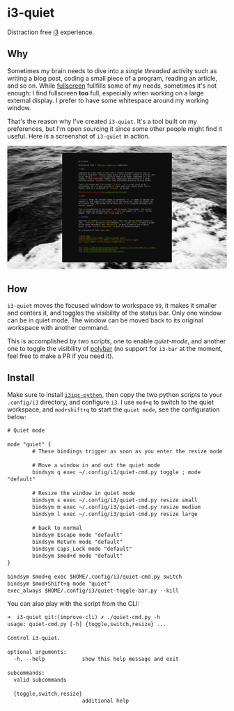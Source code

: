 # i3-quiet

Distraction free [i3](https://i3wm.org/) experience.

## Why

Sometimes my brain needs to dive into a *single threaded* activity such as writing a blog post, coding a small piece of a program, reading an article, and so on. While [fullscreen][1] fullfills some of my needs, sometimes it's not enough: I find fullscreen **too** full, especially when working on a large external display. I prefer to have some whitespace around my working window.

That's the reason why I've created `i3-quiet`. It's a tool built on my preferences, but I'm open sourcing it since some other people might find it useful. Here is a screenshot of `i3-quiet` in action.

![Screenshot or i3-quiet](./images/screenshot.png)

## How

`i3-quiet` moves the focused window to workspace `99`, it makes it smaller and centers it, and toggles the visibility of the status bar. Only one window can be in quiet mode. The window can be moved back to its original workspace with another command.

This is accomplished by two scripts, one to enable *quiet-mode*, and another one to toggle the visibility of [polybar][2] (no support for `i3-bar` at the moment, feel free to make a PR if you need it).

## Install

Make sure to install [`i3ipc-python`][3], then copy the two python scripts to your `.config/i3` directory, and configure `i3`. I use `mod+q` to switch to the quiet workspace, and `mod+shift+q` to start the `quiet mode`, see the configuration below:

```
# Quiet mode

mode "quiet" {
        # These bindings trigger as soon as you enter the resize mode

        # Move a window in and out the quiet mode
        bindsym q exec ~/.config/i3/quiet-cmd.py toggle ; mode "default"

        # Resize the window in quiet mode
        bindsym s exec ~/.config/i3/quiet-cmd.py resize small
        bindsym m exec ~/.config/i3/quiet-cmd.py resize medium
        bindsym l exec ~/.config/i3/quiet-cmd.py resize large

        # back to normal
        bindsym Escape mode "default"
        bindsym Return mode "default"
        bindsym Caps_Lock mode "default"
        bindsym $mod+d mode "default"
}

bindsym $mod+q exec $HOME/.config/i3/quiet-cmd.py switch
bindsym $mod+Shift+q mode "quiet"
exec_always $HOME/.config/i3/quiet-toggle-bar.py --kill
```

You can also play with the script from the CLI:

```
➜  i3-quiet git:(improve-cli) ✗ ./quiet-cmd.py -h
usage: quiet-cmd.py [-h] {toggle,switch,resize} ...

Control i3-quiet.

optional arguments:
  -h, --help            show this help message and exit

subcommands:
  valid subcommands

  {toggle,switch,resize}
                        additional help
```


[1]: https://i3wm.org/docs/userguide.html#_toggling_fullscreen_mode_for_a_window
[2]: https://github.com/polybar/polybar/
[3]: https://github.com/altdesktop/i3ipc-python/
